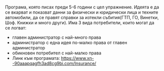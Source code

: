 Програма, която писах преди 5-6 години с цел упражнение. Идеята е да се вкарват и показват данни за физически и юридически лица и техните автомобили, да се правят справки за изтекли събития(ГТП, ГО, Винетки, Шоф. Книжки и много други).
Има 3 вида потребители, които могат да се логват:
- главен администратор с най-много права
- администратор с една идея по-малко права от главен администратор
- обикновен потребител с най-малко права
- Линк към програмата: https://www.xn--90aaapqagfh3ad8cg9bi.com/Insurance/

